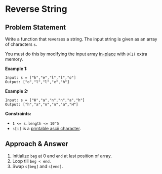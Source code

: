 # Reverse String
## Problem Statement

Write a function that reverses a string. The input string is given as an array of characters  `s`.

You must do this by modifying the input array  [in-place](https://en.wikipedia.org/wiki/In-place_algorithm)  with  `O(1)`  extra memory.

**Example 1:**
```
Input: s = ["h","e","l","l","o"]
Output: ["o","l","l","e","h"]
```

**Example 2:**
```
Input: s = ["H","a","n","n","a","h"]
Output: ["h","a","n","n","a","H"]
```

**Constraints:**

-    `1 <= s.length <= 10^5`
-   `s[i]`  is a  [printable ascii character](https://en.wikipedia.org/wiki/ASCII#Printable_characters).

## Approach & Answer

1. Initialize `beg` at 0 and `end` at last position of array.
2. Loop till `beg < end`.
3. Swap `s[beg]` and `s[end]`.
